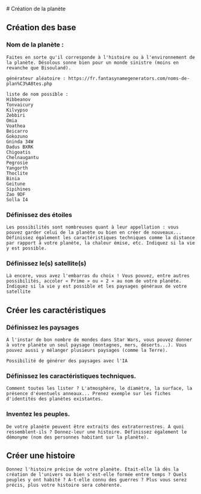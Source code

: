 
# Création de la planète
## Création des base 
### Nom de la planète :
    Faites en sorte qu'il corresponde à l'histoire ou à l'environnement de la planète. Désolous sonne bien pour un monde sinistre (moins en revanche que Bisouland).

    générateur aléatoire : https://fr.fantasynamegenerators.com/noms-de-plan%C3%A8tes.php

    liste de nom possible :
    Hibbeanov
    Tonvaicury
    Kilvypso
    Zebbiri
    Omia
    Voathea
    Beicarro
    Gokozuno
    Gninda 34W
    Dadus BXRK
    Chigoatis
    Chelnaugantu
    Pegrosie
    Yangorth
    Thoclite
    Binia
    Geitune
    Sipihines
    Zao 9DF
    Solla I4

### Définissez des étoiles
    Les possibilités sont nombreuses quant à leur appellation : vous pouvez garder celui de la planète ou bien en créer de nouveaux... Définissez également les caractéristiques techniques comme la distance par rapport à votre planète, la chaleur émise, etc. Indiquez si la vie y est possible.

### Définissez le(s) satellite(s)
    Là encore, vous avez l'embarras du choix ! Vous pouvez, entre autres possibilités, accoler « Prime » ou « 2 » au nom de votre planète. Indiquez si la vie y est possible et les paysages généraux de votre satellite


## Créer les caractéristiques

### Définissez les paysages
    À l'instar de bon nombre de mondes dans Star Wars, vous pouvez donner à votre planète un seul paysage (montagnes, mers, déserts...). Vous pouvez aussi y mélanger plusieurs paysages (comme la Terre).

    Possibilité de générer des paysages avec l'IA

### Définissez les caractéristiques techniques. 
    Comment toutes les lister ? L'atmosphère, le diamètre, la surface, la présence d'éventuels anneaux... Prenez exemple sur les fiches d'identités des planètes existantes.

### Inventez les peuples. 
    De votre planète peuvent être extraits des extraterrestres. À quoi ressemblent-ils ? Donnez-leur une histoire. Définissez également le démonyme (nom des personnes habitant sur la planète).


## Créer une histoire
    Donnez l'histoire précise de votre planète. Était-elle là dès la création de l'univers ou bien s'est-elle formée entre temps ? Quels peuples y ont habité ? A-t-elle connu des guerres ? Plus vous serez précis, plus votre histoire sera cohérente.

